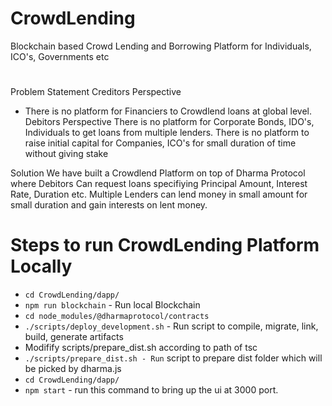 # CrowdLending
Blockchain based Crowd Lending and Borrowing Platform for Individuals, ICO's, Governments etc

# 
Problem Statement
Creditors Perspective 
- There is no platform for Financiers to Crowdlend loans at global level.
Debitors Perspective 
There is no platform for Corporate Bonds, IDO's, Individuals to get loans from multiple lenders. 
There is no platform to raise initial capital for Companies, ICO's for small duration of time without giving stake

Solution 
We have built a Crowdlend Platform on top of Dharma Protocol where
 Debitors Can request loans specifiying Principal Amount, Interest Rate, Duration etc.
 Multiple Lenders can lend money in small amount for small duration and gain interests on lent money.


# Steps to run CrowdLending Platform Locally
- `cd CrowdLending/dapp/`
- `npm run blockchain`  - Run local Blockchain
- `cd node_modules/@dharmaprotocol/contracts`
- `./scripts/deploy_development.sh` - Run script to compile, migrate, link, build, generate artifacts
- Modifify scripts/prepare_dist.sh according to path of tsc
- `./scripts/prepare_dist.sh - Run` script to prepare dist folder which will be picked by dharma.js
- `cd CrowdLending/dapp/`
- `npm start` - run this command to bring up the ui at 3000 port.
